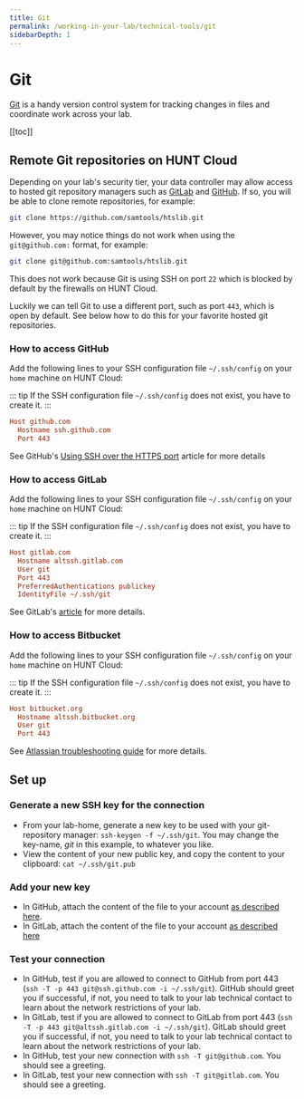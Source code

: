 ```yaml
---
title: Git
permalink: /working-in-your-lab/technical-tools/git
sidebarDepth: 1
---
```


# Git

[Git](https://git-scm.com/) is a handy version control system for tracking changes in files and coordinate work across your lab.

[[toc]]

## Remote Git repositories on HUNT Cloud

Depending on your lab's security tier, your data controller may allow access to hosted git repository managers such as [GitLab](https://gitlab.com/) and [GitHub](https://github.com/).
If so, you will be able to clone remote repositories, for example:

```bash
git clone https://github.com/samtools/htslib.git
```

However, you may notice things do not work when using the `git@github.com:` format, for example:

```bash
git clone git@github.com:samtools/htslib.git
```

This does not work because Git is using SSH on port `22` which is blocked by default by the firewalls on HUNT Cloud.

Luckily we can tell Git to use a different port, such as port `443`, which is open by default. See below how to do this for your favorite hosted git repositories.

### How to access GitHub

Add the following lines to your SSH configuration file `~/.ssh/config` on your `home` machine on HUNT Cloud:

::: tip
If the SSH configuration file `~/.ssh/config` does not exist, you have to create it.
:::

```ini
Host github.com
  Hostname ssh.github.com
  Port 443
```

See GitHub's [Using SSH over the HTTPS port](https://help.github.com/en/articles/using-ssh-over-the-https-port) article for more details

### How to access GitLab

Add the following lines to your SSH configuration file `~/.ssh/config` on your `home` machine on HUNT Cloud:

::: tip
If the SSH configuration file `~/.ssh/config` does not exist, you have to create it.
:::

```ini
Host gitlab.com
  Hostname altssh.gitlab.com
  User git
  Port 443
  PreferredAuthentications publickey
  IdentityFile ~/.ssh/git
```

See GitLab's [article](https://about.gitlab.com/2016/02/18/gitlab-dot-com-now-supports-an-alternate-git-plus-ssh-port/) for more details.

### How to access Bitbucket

Add the following lines to your SSH configuration file `~/.ssh/config` on your `home` machine on HUNT Cloud:

::: tip
If the SSH configuration file `~/.ssh/config` does not exist, you have to create it.
:::

```ini
Host bitbucket.org
  Hostname altssh.bitbucket.org
  User git
  Port 443
```

See [Atlassian troubleshooting guide](https://confluence.atlassian.com/bitbucket/troubleshoot-ssh-issues-271943403.html#TroubleshootSSHissues-Ifport22isblocked) for more details.

## Set up

### Generate a new SSH key for the connection

- From your lab-home, generate a new key to be used with your git-repository manager: `ssh-keygen -f ~/.ssh/git`. You may change the key-name, _git_ in this example, to whatever you like.
- View the content of your new public key, and copy the content to your clipboard: `cat ~/.ssh/git.pub`

### Add your new key

- In GitHub, attach the content of the file to your account [as described here](https://help.github.com/articles/adding-a-new-ssh-key-to-your-github-account/).
- In GitLab, attach the content of the file to your account [as described here](https://docs.gitlab.com/ee/gitlab-basics/create-your-ssh-keys.html)

### Test your connection

- In GitHub, test if you are allowed to connect to GitHub from port 443 (`ssh -T -p 443 git@ssh.github.com -i ~/.ssh/git`). GitHub should greet you if successful, if not, you need to talk to your lab technical contact to learn about the network restrictions of your lab.
- In GitLab, test if you are allowed to connect to GitLab from port 443 (`ssh -T -p 443 git@altssh.gitlab.com -i ~/.ssh/git`). GitLab should greet you if successful, if not, you need to talk to your lab technical contact to learn about the network restrictions of your lab.
- In GitHub, test your new connection with `ssh -T git@github.com`. You should see a greeting.
- In GitLab, test your new connection with `ssh -T git@gitlab.com`. You should see a greeting.

